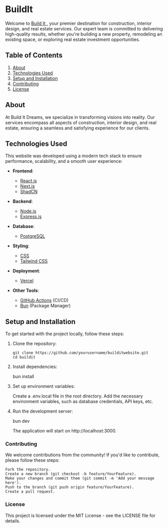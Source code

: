 # BuildIt

Welcome to [Build It ](https://buildit.driveit.in//), your premier destination for construction, interior design, and real estate services. Our expert team is committed to delivering high-quality results, whether you're building a new property, remodeling an existing space, or exploring real estate investment opportunities.

## Table of Contents

1. [About](#about)
2. [Technologies Used](#technologies-used)
3. [Setup and Installation](#setup-and-installation)
4. [Contributing](#contributing)
5. [License](#license)

## About

At Build It Dreams, we specialize in transforming visions into reality. Our services encompass all aspects of construction, interior design, and real estate, ensuring a seamless and satisfying experience for our clients.

## Technologies Used

This website was developed using a modern tech stack to ensure performance, scalability, and a smooth user experience:

- **Frontend**:

  - [React.js](https://reactjs.org/)
  - [Next.js](https://nextjs.org/)
  - [ShadCN](https://shadcn.dev/)

- **Backend**:

  - [Node.js](https://nodejs.org/)
  - [Express.js](https://expressjs.com/)

- **Database**:

  - [PostgreSQL](https://www.postgresql.org/)

- **Styling**:

  - [CSS](https://developer.mozilla.org/en-US/docs/Web/CSS)
  - [Tailwind CSS](https://tailwindcss.com/)

- **Deployment**:

  - [Vercel](https://vercel.com/)

- **Other Tools**:
  - [GitHub Actions](https://github.com/features/actions) (CI/CD)
  - [Bun](https://bun.sh/) (Package Manager)

## Setup and Installation

To get started with the project locally, follow these steps:

1. Clone the repository:

   ```
   git clone https://github.com/yourusername/builditwebsite.git
   cd buildit
   ```

2. Install dependencies:

   bun install

3. Set up environment variables:

   Create a .env.local file in the root directory.
   Add the necessary environment variables, such as database credentials, API keys, etc.

4. Run the development server:

   bun dev

   The application will start on http://localhost:3000.

### Contributing

We welcome contributions from the community! If you'd like to contribute, please follow these steps:

    Fork the repository.
    Create a new branch (git checkout -b feature/YourFeature).
    Make your changes and commit them (git commit -m 'Add your message here').
    Push to the branch (git push origin feature/YourFeature).
    Create a pull request.

### License

This project is licensed under the MIT License - see the LICENSE file for details.
